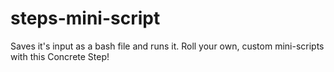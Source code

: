 steps-mini-script
=================

Saves it's input as a bash file and runs it. Roll your own, custom mini-scripts with this Concrete Step!
